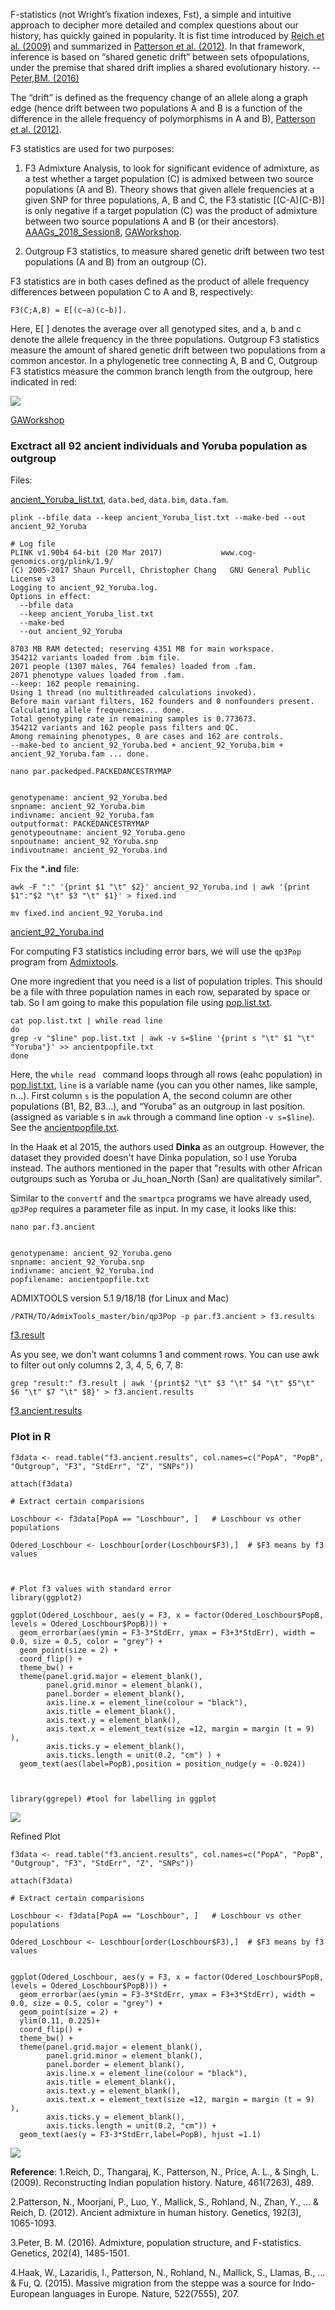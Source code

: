 F-statistics (not Wright’s fixation indexes, Fst), a simple and intuitive approach to decipher more detailed and complex questions about our history, has quickly gained in popularity. It is fist time introduced by [Reich et al. (2009)](https://www.nature.com/articles/nature08365) and summarized in [Patterson et al. (2012)](https://www.genetics.org/content/192/3/1065). In that framework, inference is based on “shared genetic drift” between sets ofpopulations, under the premise that shared drift implies a
shared evolutionary history. -- [Peter,BM. (2016)](https://www.genetics.org/content/202/4/1485.abstract)


The “drift” is defined as the frequency change of an allele along a graph edge (hence drift between two populations A and B is a function of the difference in the allele frequency of polymorphisms in A and B), [Patterson et al. (2012)](https://www.genetics.org/content/192/3/1065).


F3 statistics are used for two purposes:

1. F3 Admixture Analysis, to look for significant evidence of admixture, as a test whether a target population (C) is admixed between two source populations (A and B). Theory shows that given allele frequencies at a given SNP for three populations, A, B and C, the F3 statistic [(C-A)(C-B)] is only negative if a target population (C) was the product of admixture between two source populations A and B (or their ancestors). [AAAGs_2018_Session8](https://github.com/Sagui-omics/AAAGs_2018/tree/master/Session8_Admixture_Introgression), [GAWorkshop](https://gaworkshop.readthedocs.io/en/latest/contents/06_f3/f3.html).

2. Outgroup F3 statistics, to measure shared genetic drift between two test populations (A and B) from an outgroup (C).


F3 statistics are in both cases defined as the product of allele frequency differences between population C to A and B, respectively:

```F3(C;A,B) = E[(c−a)(c−b)].```

Here, E[ ] denotes the average over all genotyped sites, and a, b and c denote the allele frequency in the three populations. Outgroup F3 statistics measure the amount of shared genetic drift between two populations from a common ancestor. In a phylogenetic tree connecting A, B and C, Outgroup F3 statistics measure the common branch length from the outgroup, here indicated in red:

![](Images/f3-tree.png)

[GAWorkshop](https://gaworkshop.readthedocs.io/en/latest/contents/06_f3/f3.html)


### Exctract all 92 ancient individuals and Yoruba population as outgroup

Files:

[ancient_Yoruba_list.txt](ancient_Yoruba_list.txt), ```data.bed```, ```data.bim```, ```data.fam```.


```
plink --bfile data --keep ancient_Yoruba_list.txt --make-bed --out ancient_92_Yoruba

# Log file
PLINK v1.90b4 64-bit (20 Mar 2017)             www.cog-genomics.org/plink/1.9/
(C) 2005-2017 Shaun Purcell, Christopher Chang   GNU General Public License v3
Logging to ancient_92_Yoruba.log.
Options in effect:
  --bfile data
  --keep ancient_Yoruba_list.txt
  --make-bed
  --out ancient_92_Yoruba

8703 MB RAM detected; reserving 4351 MB for main workspace.
354212 variants loaded from .bim file.
2071 people (1307 males, 764 females) loaded from .fam.
2071 phenotype values loaded from .fam.
--keep: 162 people remaining.
Using 1 thread (no multithreaded calculations invoked).
Before main variant filters, 162 founders and 0 nonfounders present.
Calculating allele frequencies... done.
Total genotyping rate in remaining samples is 0.773673.
354212 variants and 162 people pass filters and QC.
Among remaining phenotypes, 0 are cases and 162 are controls.
--make-bed to ancient_92_Yoruba.bed + ancient_92_Yoruba.bim +
ancient_92_Yoruba.fam ... done.
```

```
nano par.packedped.PACKEDANCESTRYMAP 


genotypename: ancient_92_Yoruba.bed
snpname: ancient_92_Yoruba.bim
indivname: ancient_92_Yoruba.fam
outputformat: PACKEDANCESTRYMAP
genotypeoutname: ancient_92_Yoruba.geno
snpoutname: ancient_92_Yoruba.snp
indivoutname: ancient_92_Yoruba.ind
```

Fix the ***.ind** file:

```
awk -F ":" '{print $1 "\t" $2}' ancient_92_Yoruba.ind | awk '{print $1":"$2 "\t" $3 "\t" $1}' > fixed.ind

mv fixed.ind ancient_92_Yoruba.ind
```
[ancient_92_Yoruba.ind](ancient_92_Yoruba.ind)


For computing F3 statistics including error bars, we will use the ```qp3Pop``` program from [Admixtools](https://github.com/DReichLab/AdmixTools).

One more ingredient that you need is a list of population triples. This should be a file with three population names in each row, separated by space or tab. So I am going to make this population file using [pop.list.txt](pop.list.txt).

```
cat pop.list.txt | while read line
do 
grep -v "$line" pop.list.txt | awk -v s=$line '{print s "\t" $1 "\t" "Yoruba"}' >> ancientpopfile.txt
done

```
Here, the ```while read ``` command loops through all rows (eahc population) in [pop.list.txt](pop.list.txt), ```line``` is a variable name (you can you other names, like sample, n...). First column ```s``` is the population A, the second column are other populations (B1, B2, B3...), and “Yoruba” as an outgroup in last position. (assigned as variable s in ```awk``` through a command line option ```-v s=$line```). See the [ancientpopfile.txt](ancientpopfile.txt).


In the Haak et al 2015, the authors used **Dinka** as an outgroup. However, the dataset they provided doesn't have Dinka population, so I use Yoruba instead. The authors mentioned in the paper that "results with other African outgroups such as Yoruba or Ju_hoan_North (San) are qualitatively similar".


Similar to the ```convertf``` and the ```smartpca``` programs we have already used, ```qp3Pop``` requires a parameter file as input. 
In my case, it looks like this:

```
nano par.f3.ancient


genotypename: ancient_92_Yoruba.geno
snpname: ancient_92_Yoruba.snp
indivname: ancient_92_Yoruba.ind
popfilename: ancientpopfile.txt
```

ADMIXTOOLS version 5.1  9/18/18 (for Linux and Mac)

```
/PATH/TO/AdmixTools_master/bin/qp3Pop -p par.f3.ancient > f3.results

```
[f3.result](f3.result)


As you see, we don’t want columns 1 and comment rows. You can use awk to filter out only columns 2, 3, 4, 5, 6, 7, 8:

```
grep "result:" f3.result | awk '{print$2 "\t" $3 "\t" $4 "\t" $5"\t" $6 "\t" $7 "\t" $8}' > f3.ancient.results
```
[f3.ancient.results](f3.ancient.results)

### Plot in R

```
f3data <- read.table("f3.ancient.results", col.names=c("PopA", "PopB", "Outgroup", "F3", "StdErr", "Z", "SNPs"))

attach(f3data)

# Extract certain comparisions 

Loschbour <- f3data[PopA == "Loschbour", ]   # Loschbour vs other populations

Odered_Loschbour <- Loschbour[order(Loschbour$F3),]  # $F3 means by f3 values



# Plot f3 values with standard error
library(ggplot2)

ggplot(Odered_Loschbour, aes(y = F3, x = factor(Odered_Loschbour$PopB, levels = Odered_Loschbour$PopB))) +
  geom_errorbar(aes(ymin = F3-3*StdErr, ymax = F3+3*StdErr), width = 0.0, size = 0.5, color = "grey") +
  geom_point(size = 2) +
  coord_flip() +
  theme_bw() +
  theme(panel.grid.major = element_blank(),
        panel.grid.minor = element_blank(),
        panel.border = element_blank(),
        axis.line.x = element_line(colour = "black"),
        axis.title = element_blank(),
        axis.text.y = element_blank(),
        axis.text.x = element_text(size =12, margin = margin (t = 9) ),
        axis.ticks.y = element_blank(),
        axis.ticks.length = unit(0.2, "cm") ) +
  geom_text(aes(label=PopB),position = position_nudge(y = -0.024))



library(ggrepel) #tool for labelling in ggplot

```
![](Images/Loschbour.png)

Refined Plot

```
f3data <- read.table("f3.ancient.results", col.names=c("PopA", "PopB", "Outgroup", "F3", "StdErr", "Z", "SNPs"))

attach(f3data)

# Extract certain comparisions 

Loschbour <- f3data[PopA == "Loschbour", ]   # Loschbour vs other populations

Odered_Loschbour <- Loschbour[order(Loschbour$F3),]  # $F3 means by f3 values


ggplot(Odered_Loschbour, aes(y = F3, x = factor(Odered_Loschbour$PopB, levels = Odered_Loschbour$PopB))) +
  geom_errorbar(aes(ymin = F3-3*StdErr, ymax = F3+3*StdErr), width = 0.0, size = 0.5, color = "grey") +
  geom_point(size = 2) +
  ylim(0.11, 0.225)+
  coord_flip() +
  theme_bw() +
  theme(panel.grid.major = element_blank(),
        panel.grid.minor = element_blank(),
        panel.border = element_blank(),
        axis.line.x = element_line(colour = "black"),
        axis.title = element_blank(),
        axis.text.y = element_blank(),
        axis.text.x = element_text(size =12, margin = margin (t = 9) ),
        axis.ticks.y = element_blank(),
        axis.ticks.length = unit(0.2, "cm")) +
  geom_text(aes(y = F3-3*StdErr,label=PopB), hjust =1.1)
```
![](Images/Loschbour_refined.png)


**Reference**:
1.Reich, D., Thangaraj, K., Patterson, N., Price, A. L., & Singh, L. (2009). Reconstructing Indian population history. Nature, 461(7263), 489.

2.Patterson, N., Moorjani, P., Luo, Y., Mallick, S., Rohland, N., Zhan, Y., ... & Reich, D. (2012). Ancient admixture in human history. Genetics, 192(3), 1065-1093.

3.Peter, B. M. (2016). Admixture, population structure, and F-statistics. Genetics, 202(4), 1485-1501.

4.Haak, W., Lazaridis, I., Patterson, N., Rohland, N., Mallick, S., Llamas, B., ... & Fu, Q. (2015). Massive migration from the steppe was a source for Indo-European languages in Europe. Nature, 522(7555), 207.
